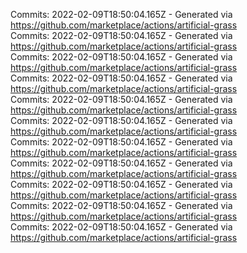Commits: 2022-02-09T18:50:04.165Z - Generated via https://github.com/marketplace/actions/artificial-grass
<br>
Commits: 2022-02-09T18:50:04.165Z - Generated via https://github.com/marketplace/actions/artificial-grass
<br>
Commits: 2022-02-09T18:50:04.165Z - Generated via https://github.com/marketplace/actions/artificial-grass
<br>
Commits: 2022-02-09T18:50:04.165Z - Generated via https://github.com/marketplace/actions/artificial-grass
<br>
Commits: 2022-02-09T18:50:04.165Z - Generated via https://github.com/marketplace/actions/artificial-grass
<br>
Commits: 2022-02-09T18:50:04.165Z - Generated via https://github.com/marketplace/actions/artificial-grass
<br>
Commits: 2022-02-09T18:50:04.165Z - Generated via https://github.com/marketplace/actions/artificial-grass
<br>
Commits: 2022-02-09T18:50:04.165Z - Generated via https://github.com/marketplace/actions/artificial-grass
<br>
Commits: 2022-02-09T18:50:04.165Z - Generated via https://github.com/marketplace/actions/artificial-grass
<br>
Commits: 2022-02-09T18:50:04.165Z - Generated via https://github.com/marketplace/actions/artificial-grass
<br>
Commits: 2022-02-09T18:50:04.165Z - Generated via https://github.com/marketplace/actions/artificial-grass
<br>
